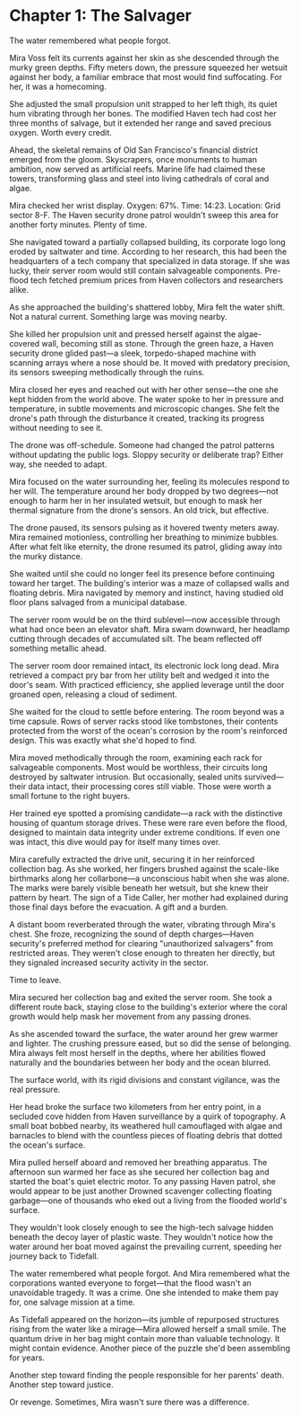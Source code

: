 # Chapter 1: The Salvager

The water remembered what people forgot.

Mira Voss felt its currents against her skin as she descended through the murky green depths. Fifty meters down, the pressure squeezed her wetsuit against her body, a familiar embrace that most would find suffocating. For her, it was a homecoming.

She adjusted the small propulsion unit strapped to her left thigh, its quiet hum vibrating through her bones. The modified Haven tech had cost her three months of salvage, but it extended her range and saved precious oxygen. Worth every credit.

Ahead, the skeletal remains of Old San Francisco's financial district emerged from the gloom. Skyscrapers, once monuments to human ambition, now served as artificial reefs. Marine life had claimed these towers, transforming glass and steel into living cathedrals of coral and algae.

Mira checked her wrist display. Oxygen: 67%. Time: 14:23. Location: Grid sector 8-F. The Haven security drone patrol wouldn't sweep this area for another forty minutes. Plenty of time.

She navigated toward a partially collapsed building, its corporate logo long eroded by saltwater and time. According to her research, this had been the headquarters of a tech company that specialized in data storage. If she was lucky, their server room would still contain salvageable components. Pre-flood tech fetched premium prices from Haven collectors and researchers alike.

As she approached the building's shattered lobby, Mira felt the water shift. Not a natural current. Something large was moving nearby.

She killed her propulsion unit and pressed herself against the algae-covered wall, becoming still as stone. Through the green haze, a Haven security drone glided past—a sleek, torpedo-shaped machine with scanning arrays where a nose should be. It moved with predatory precision, its sensors sweeping methodically through the ruins.

Mira closed her eyes and reached out with her other sense—the one she kept hidden from the world above. The water spoke to her in pressure and temperature, in subtle movements and microscopic changes. She felt the drone's path through the disturbance it created, tracking its progress without needing to see it.

The drone was off-schedule. Someone had changed the patrol patterns without updating the public logs. Sloppy security or deliberate trap? Either way, she needed to adapt.

Mira focused on the water surrounding her, feeling its molecules respond to her will. The temperature around her body dropped by two degrees—not enough to harm her in her insulated wetsuit, but enough to mask her thermal signature from the drone's sensors. An old trick, but effective.

The drone paused, its sensors pulsing as it hovered twenty meters away. Mira remained motionless, controlling her breathing to minimize bubbles. After what felt like eternity, the drone resumed its patrol, gliding away into the murky distance.

She waited until she could no longer feel its presence before continuing toward her target. The building's interior was a maze of collapsed walls and floating debris. Mira navigated by memory and instinct, having studied old floor plans salvaged from a municipal database.

The server room would be on the third sublevel—now accessible through what had once been an elevator shaft. Mira swam downward, her headlamp cutting through decades of accumulated silt. The beam reflected off something metallic ahead.

The server room door remained intact, its electronic lock long dead. Mira retrieved a compact pry bar from her utility belt and wedged it into the door's seam. With practiced efficiency, she applied leverage until the door groaned open, releasing a cloud of sediment.

She waited for the cloud to settle before entering. The room beyond was a time capsule. Rows of server racks stood like tombstones, their contents protected from the worst of the ocean's corrosion by the room's reinforced design. This was exactly what she'd hoped to find.

Mira moved methodically through the room, examining each rack for salvageable components. Most would be worthless, their circuits long destroyed by saltwater intrusion. But occasionally, sealed units survived—their data intact, their processing cores still viable. Those were worth a small fortune to the right buyers.

Her trained eye spotted a promising candidate—a rack with the distinctive housing of quantum storage drives. These were rare even before the flood, designed to maintain data integrity under extreme conditions. If even one was intact, this dive would pay for itself many times over.

Mira carefully extracted the drive unit, securing it in her reinforced collection bag. As she worked, her fingers brushed against the scale-like birthmarks along her collarbone—a unconscious habit when she was alone. The marks were barely visible beneath her wetsuit, but she knew their pattern by heart. The sign of a Tide Caller, her mother had explained during those final days before the evacuation. A gift and a burden.

A distant boom reverberated through the water, vibrating through Mira's chest. She froze, recognizing the sound of depth charges—Haven security's preferred method for clearing "unauthorized salvagers" from restricted areas. They weren't close enough to threaten her directly, but they signaled increased security activity in the sector.

Time to leave.

Mira secured her collection bag and exited the server room. She took a different route back, staying close to the building's exterior where the coral growth would help mask her movement from any passing drones.

As she ascended toward the surface, the water around her grew warmer and lighter. The crushing pressure eased, but so did the sense of belonging. Mira always felt most herself in the depths, where her abilities flowed naturally and the boundaries between her body and the ocean blurred.

The surface world, with its rigid divisions and constant vigilance, was the real pressure.

Her head broke the surface two kilometers from her entry point, in a secluded cove hidden from Haven surveillance by a quirk of topography. A small boat bobbed nearby, its weathered hull camouflaged with algae and barnacles to blend with the countless pieces of floating debris that dotted the ocean's surface.

Mira pulled herself aboard and removed her breathing apparatus. The afternoon sun warmed her face as she secured her collection bag and started the boat's quiet electric motor. To any passing Haven patrol, she would appear to be just another Drowned scavenger collecting floating garbage—one of thousands who eked out a living from the flooded world's surface.

They wouldn't look closely enough to see the high-tech salvage hidden beneath the decoy layer of plastic waste. They wouldn't notice how the water around her boat moved against the prevailing current, speeding her journey back to Tidefall.

The water remembered what people forgot. And Mira remembered what the corporations wanted everyone to forget—that the flood wasn't an unavoidable tragedy. It was a crime. One she intended to make them pay for, one salvage mission at a time.

As Tidefall appeared on the horizon—its jumble of repurposed structures rising from the water like a mirage—Mira allowed herself a small smile. The quantum drive in her bag might contain more than valuable technology. It might contain evidence. Another piece of the puzzle she'd been assembling for years.

Another step toward finding the people responsible for her parents' death. Another step toward justice.

Or revenge. Sometimes, Mira wasn't sure there was a difference.
